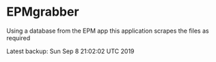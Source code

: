 # EPMgrabber
Using a database from the EPM app this application scrapes the files as required


Latest backup: Sun Sep 8 21:02:02 UTC 2019
